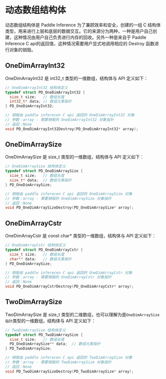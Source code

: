 # 动态数组结构体

动态数组结构体是 Paddle Inference 为了兼顾效率和安全，创建的一组 C 结构体类型，用来进行上层和底层的数据交互。它的来源分为两种，一种是用户自己创建，这种情况由用户自己负责进行内存的回收。另外一种是来自于 Paddle Inference C api的返回值，这种情况需要用户显式地调用相应的 Destroy 函数进行对象的销毁。

## OneDimArrayInt32

OneDimArrayInt32 是 int32_t 类型的一维数组，结构体与 API 定义如下：

```c
// OneDimArrayInt32 结构体定义
typedef struct PD_OneDimArrayInt32 {
  size_t size;   // 数组长度
  int32_t* data; // 数组元素指针
} PD_OneDimArrayInt32;

// 销毁由 paddle inferecen C api 返回的 OneDimArrayInt32 对象
// 参数：array - 需要销毁的 OneDimArrayInt32 对象指针
// 返回：None
void PD_OneDimArrayInt32Destroy(PD_OneDimArrayInt32* array);
```

## OneDimArraySize

OneDimArraySize 是 size_t 类型的一维数组，结构体与 API 定义如下：

```c
// OneDimArraySize 结构体定义
typedef struct PD_OneDimArraySize {
  size_t size;   // 数组长度
  size_t* data;  // 数组元素指针
} PD_OneDimArraySize;

// 销毁由 paddle inferecen C api 返回的 OneDimArraySize 对象
// 参数：array - 需要销毁的 OneDimArraySize 对象指针
// 返回：None
void PD_OneDimArraySizeDestroy(PD_OneDimArraySize* array);
```

## OneDimArrayCstr

OneDimArrayCstr 是 const char* 类型的一维数组，结构体与 API 定义如下：

```c
// OneDimArrayCstr 结构体定义
typedef struct PD_OneDimArrayCstr {
  size_t size;   // 数组长度
  char** data;   // 数组元素指针
} PD_OneDimArraySize;

// 销毁由 paddle inferecen C api 返回的 OneDimArrayCstr 对象
// 参数：array - 需要销毁的 OneDimArrayCstr 对象指针
// 返回：None
void PD_OneDimArrayCstrDestroy(PD_OneDimArrayCstr* array);
```

## TwoDimArraySize

TwoDimArraySize 是 size_t 类型的二维数组，也可以理解为是`OneDimArraySize指针`类型的一维数组，结构体与 API 定义如下：

```c
// TwoDimArraySize 结构体定义
typedef struct PD_TwoDimArraySize {
  size_t size;   // 数组长度
  PD_OneDimArraySize** data;  // 数组元素指针
} PD_TwoDimArraySize;

// 销毁由 paddle inferecen C api 返回的 TwoDimArraySize 对象
// 参数：array - 需要销毁的 TwoDimArraySize 对象指针
// 返回：None
void PD_TwoDimArraySizeDestroy(PD_TwoDimArraySize* array);
```